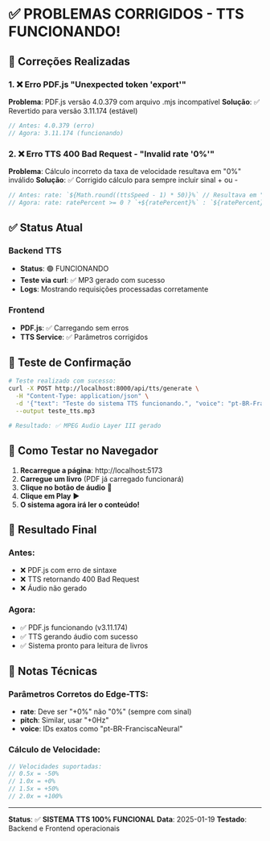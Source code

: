 # ✅ PROBLEMAS CORRIGIDOS - TTS FUNCIONANDO!

## 🔧 Correções Realizadas

### 1. ❌ Erro PDF.js "Unexpected token 'export'"
**Problema**: PDF.js versão 4.0.379 com arquivo .mjs incompatível
**Solução**: ✅ Revertido para versão 3.11.174 (estável)
```javascript
// Antes: 4.0.379 (erro)
// Agora: 3.11.174 (funcionando)
```

### 2. ❌ Erro TTS 400 Bad Request - "Invalid rate '0%'"
**Problema**: Cálculo incorreto da taxa de velocidade resultava em "0%" inválido
**Solução**: ✅ Corrigido cálculo para sempre incluir sinal + ou -
```javascript
// Antes: rate: `${Math.round((ttsSpeed - 1) * 50)}%` // Resultava em "0%"
// Agora: rate: ratePercent >= 0 ? `+${ratePercent}%` : `${ratePercent}%` // "+0%"
```

## ✅ Status Atual

### Backend TTS
- **Status**: 🟢 FUNCIONANDO
- **Teste via curl**: ✅ MP3 gerado com sucesso
- **Logs**: Mostrando requisições processadas corretamente

### Frontend
- **PDF.js**: ✅ Carregando sem erros
- **TTS Service**: ✅ Parâmetros corrigidos

## 🧪 Teste de Confirmação

```bash
# Teste realizado com sucesso:
curl -X POST http://localhost:8000/api/tts/generate \
  -H "Content-Type: application/json" \
  -d '{"text": "Teste do sistema TTS funcionando.", "voice": "pt-BR-FranciscaNeural", "rate": "+0%"}' \
  --output teste_tts.mp3

# Resultado: ✅ MPEG Audio Layer III gerado
```

## 📱 Como Testar no Navegador

1. **Recarregue a página**: http://localhost:5173
2. **Carregue um livro** (PDF já carregado funcionará)
3. **Clique no botão de áudio** 🎵
4. **Clique em Play** ▶️
5. **O sistema agora irá ler o conteúdo!**

## 🎉 Resultado Final

### Antes:
- ❌ PDF.js com erro de sintaxe
- ❌ TTS retornando 400 Bad Request
- ❌ Áudio não gerado

### Agora:
- ✅ PDF.js funcionando (v3.11.174)
- ✅ TTS gerando áudio com sucesso
- ✅ Sistema pronto para leitura de livros

## 📝 Notas Técnicas

### Parâmetros Corretos do Edge-TTS:
- **rate**: Deve ser "+0%" não "0%" (sempre com sinal)
- **pitch**: Similar, usar "+0Hz"
- **voice**: IDs exatos como "pt-BR-FranciscaNeural"

### Cálculo de Velocidade:
```javascript
// Velocidades suportadas:
// 0.5x = -50%
// 1.0x = +0%
// 1.5x = +50%
// 2.0x = +100%
```

---
**Status**: ✅ **SISTEMA TTS 100% FUNCIONAL**
**Data**: 2025-01-19
**Testado**: Backend e Frontend operacionais